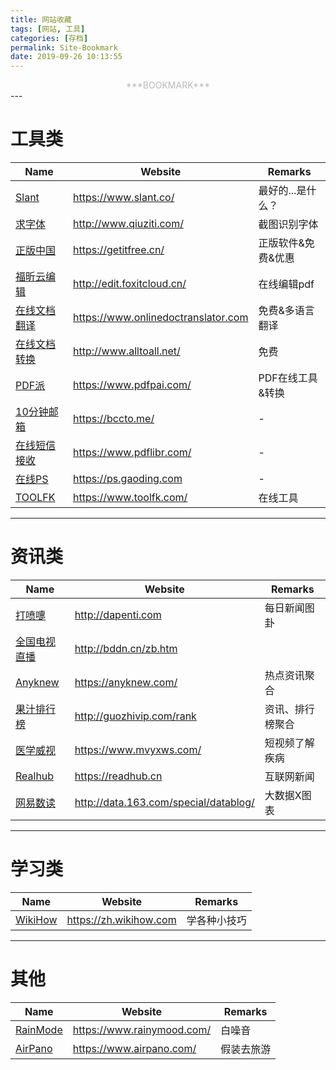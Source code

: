 ```yaml
---
title: 网站收藏
tags: [网站, 工具]
categories: [存档]
permalink: Site-Bookmark
date: 2019-09-26 10:13:55
---
```

<center> <font color="#bababa">***BOOKMARK***</font><br/> </center>
<!--more-->
---

# 工具类  

|  Name |  Website  |  Remarks  |  
|-------|-----------|-----------|  
|[Slant](https://www.slant.co/)   |<https://www.slant.co/> | 最好的...是什么？ |  
|[求字体](http://www.qiuziti.com/)   |<http://www.qiuziti.com/> | 截图识别字体 |  
|[正版中国](https://getitfree.cn/)   |<https://getitfree.cn/> | 正版软件&免费&优惠 |  
|[福昕云编辑](http://edit.foxitcloud.cn/)   |<http://edit.foxitcloud.cn/> | 在线编辑pdf |  
|[在线文档翻译](https://www.onlinedoctranslator.com)   |<https://www.onlinedoctranslator.com> | 免费&多语言翻译 |  
|[在线文档转换](http://www.alltoall.net/)   |<http://www.alltoall.net/> | 免费 |  
|[PDF派](https://www.pdfpai.com/)   |<https://www.pdfpai.com/> | PDF在线工具&转换 |  
|[10分钟邮箱](https://bccto.me/)   |<https://bccto.me/> | -  |  
|[在线短信接收](https://www.pdflibr.com/)   |<https://www.pdflibr.com/> | -  |  
|[在线PS](https://ps.gaoding.com)   |<https://ps.gaoding.com> |  -  |  
|[TOOLFK](https://www.toolfk.com/)   |<https://www.toolfk.com/> |  在线工具  |  

---

# 资讯类  

|  Name |  Website  |  Remarks  |  
|-------|-----------|-----------|  
|[打喷嚏](http://www.dapenti.com/blog/index.asp)   |<http://dapenti.com> | 每日新闻图卦|  
|[全国电视直播](http://bddn.cn/zb.htm)   |<http://bddn.cn/zb.htm> |     |  
|[Anyknew](https://www.anyknew.com/)   |<https://anyknew.com/> | 热点资讯聚合  |  
|[果汁排行榜](http://guozhivip.com/rank)   |<http://guozhivip.com/rank> | 资讯、排行榜聚合  |  
|[医学威视](https://www.mvyxws.com/)   |<https://www.mvyxws.com/> | 短视频了解疾病  |  
|[Realhub](https://readhub.cn)   |<https://readhub.cn> | 互联网新闻  |  
|[网易数读](http://data.163.com/special/datablog/)   |<http://data.163.com/special/datablog/> | 大数据X图表  |  

---

# 学习类  

|  Name |  Website  |  Remarks  |  
|-------|-----------|-----------|  
|[WikiHow](https://zh.wikihow.com)   |<https://zh.wikihow.com> | 学各种小技巧  |  

---

# 其他  

|  Name |  Website  |  Remarks  |  
|-------|-----------|-----------|  
|[RainMode](https://www.rainymood.com/)   |<https://www.rainymood.com/> | 白噪音  |  
|[AirPano](https://www.airpano.com/)   |<https://www.airpano.com/> | 假装去旅游  |  